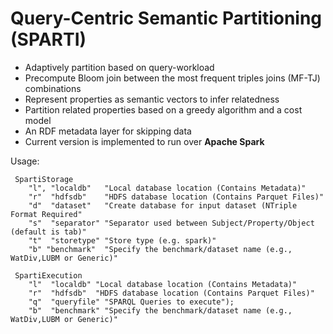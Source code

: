 # Query-Centric Semantic Partitioning (SPARTI)

* Adaptively partition based on query-workload
* Precompute Bloom join between the most frequent triples joins (MF-TJ) combinations
* Represent properties as semantic vectors to infer relatedness
* Partition related properties based on a greedy algorithm and a cost model
* An RDF metadata layer for skipping data
* Current version is implemented to run over <b>Apache Spark</b>

Usage:

	 SpartiStorage
	    "l", "localdb"   "Local database location (Contains Metadata)"
	    "r"  "hdfsdb"    "HDFS database location (Contains Parquet Files)"
	    "d"  "dataset"   "Create database for input dataset (NTriple Format Required"
	    "s"  "separator" "Separator used between Subject/Property/Object (default is tab)"
	    "t"  "storetype" "Store type (e.g. spark)"
	    "b" "benchmark"  "Specify the benchmark/dataset name (e.g., WatDiv,LUBM or Generic)"

     SpartiExecution
        "l"  "localdb" "Local database location (Contains Metadata)"
        "r"  "hdfsdb"  "HDFS database location (Contains Parquet Files)"
        "q"  "queryfile" "SPARQL Queries to execute");
        "b"  "benchmark" "Specify the benchmark/dataset name (e.g., WatDiv,LUBM or Generic)"
